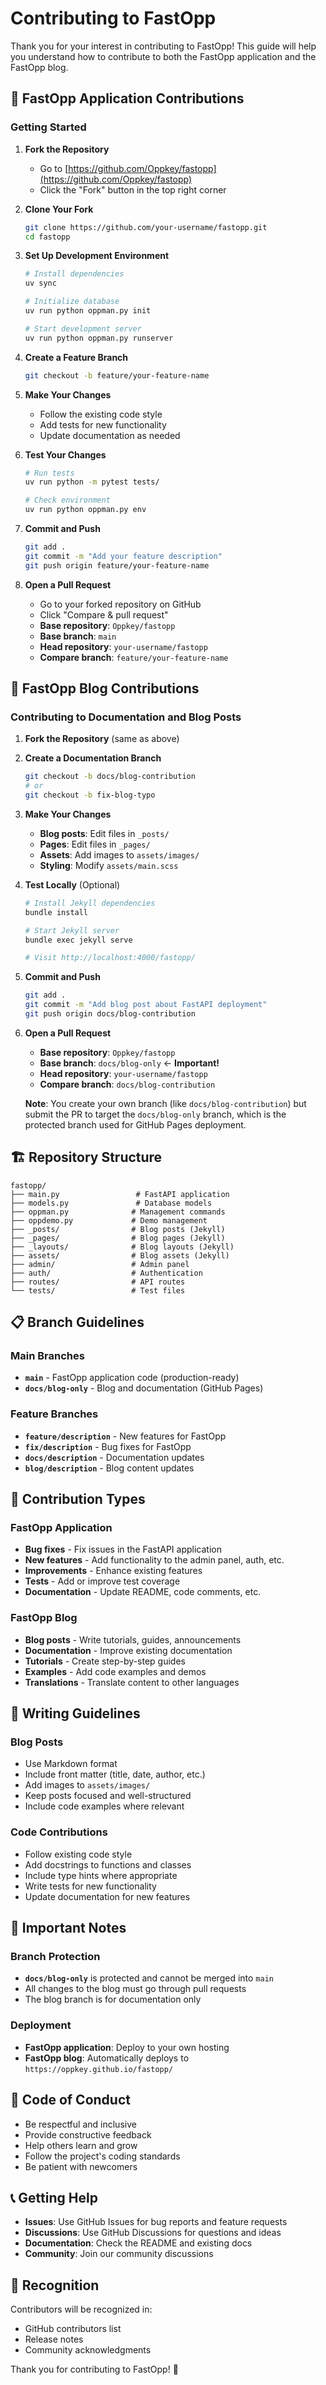 # Contributing to FastOpp

Thank you for your interest in contributing to FastOpp! This guide will help you understand how to contribute to both the FastOpp application and the FastOpp blog.

## 🚀 FastOpp Application Contributions

### Getting Started

1. **Fork the Repository**
   - Go to [https://github.com/Oppkey/fastopp](https://github.com/Oppkey/fastopp)
   - Click the "Fork" button in the top right corner

2. **Clone Your Fork**
   ```bash
   git clone https://github.com/your-username/fastopp.git
   cd fastopp
   ```

3. **Set Up Development Environment**
   ```bash
   # Install dependencies
   uv sync
   
   # Initialize database
   uv run python oppman.py init
   
   # Start development server
   uv run python oppman.py runserver
   ```

4. **Create a Feature Branch**
   ```bash
   git checkout -b feature/your-feature-name
   ```

5. **Make Your Changes**
   - Follow the existing code style
   - Add tests for new functionality
   - Update documentation as needed

6. **Test Your Changes**
   ```bash
   # Run tests
   uv run python -m pytest tests/
   
   # Check environment
   uv run python oppman.py env
   ```

7. **Commit and Push**
   ```bash
   git add .
   git commit -m "Add your feature description"
   git push origin feature/your-feature-name
   ```

8. **Open a Pull Request**
   - Go to your forked repository on GitHub
   - Click "Compare & pull request"
   - **Base repository**: `Oppkey/fastopp`
   - **Base branch**: `main`
   - **Head repository**: `your-username/fastopp`
   - **Compare branch**: `feature/your-feature-name`

## 📝 FastOpp Blog Contributions

### Contributing to Documentation and Blog Posts

1. **Fork the Repository** (same as above)

2. **Create a Documentation Branch**
   ```bash
   git checkout -b docs/blog-contribution
   # or
   git checkout -b fix-blog-typo
   ```

3. **Make Your Changes**
   - **Blog posts**: Edit files in `_posts/`
   - **Pages**: Edit files in `_pages/`
   - **Assets**: Add images to `assets/images/`
   - **Styling**: Modify `assets/main.scss`

4. **Test Locally** (Optional)
   ```bash
   # Install Jekyll dependencies
   bundle install
   
   # Start Jekyll server
   bundle exec jekyll serve
   
   # Visit http://localhost:4000/fastopp/
   ```

5. **Commit and Push**
   ```bash
   git add .
   git commit -m "Add blog post about FastAPI deployment"
   git push origin docs/blog-contribution
   ```

6. **Open a Pull Request**
   - **Base repository**: `Oppkey/fastopp`
   - **Base branch**: `docs/blog-only` ← **Important!**
   - **Head repository**: `your-username/fastopp`
   - **Compare branch**: `docs/blog-contribution`
   
   **Note**: You create your own branch (like `docs/blog-contribution`) but submit the PR to target the `docs/blog-only` branch, which is the protected branch used for GitHub Pages deployment.

## 🏗️ Repository Structure

```
fastopp/
├── main.py                 # FastAPI application
├── models.py               # Database models
├── oppman.py              # Management commands
├── oppdemo.py             # Demo management
├── _posts/                # Blog posts (Jekyll)
├── _pages/                # Blog pages (Jekyll)
├── _layouts/              # Blog layouts (Jekyll)
├── assets/                # Blog assets (Jekyll)
├── admin/                 # Admin panel
├── auth/                  # Authentication
├── routes/                # API routes
└── tests/                 # Test files
```

## 📋 Branch Guidelines

### Main Branches
- **`main`** - FastOpp application code (production-ready)
- **`docs/blog-only`** - Blog and documentation (GitHub Pages)

### Feature Branches
- **`feature/description`** - New features for FastOpp
- **`fix/description`** - Bug fixes for FastOpp
- **`docs/description`** - Documentation updates
- **`blog/description`** - Blog content updates

## 🎯 Contribution Types

### FastOpp Application
- **Bug fixes** - Fix issues in the FastAPI application
- **New features** - Add functionality to the admin panel, auth, etc.
- **Improvements** - Enhance existing features
- **Tests** - Add or improve test coverage
- **Documentation** - Update README, code comments, etc.

### FastOpp Blog
- **Blog posts** - Write tutorials, guides, announcements
- **Documentation** - Improve existing documentation
- **Tutorials** - Create step-by-step guides
- **Examples** - Add code examples and demos
- **Translations** - Translate content to other languages

## 📝 Writing Guidelines

### Blog Posts
- Use Markdown format
- Include front matter (title, date, author, etc.)
- Add images to `assets/images/`
- Keep posts focused and well-structured
- Include code examples where relevant

### Code Contributions
- Follow existing code style
- Add docstrings to functions and classes
- Include type hints where appropriate
- Write tests for new functionality
- Update documentation for new features

## 🚨 Important Notes

### Branch Protection
- **`docs/blog-only`** is protected and cannot be merged into `main`
- All changes to the blog must go through pull requests
- The blog branch is for documentation only

### Deployment
- **FastOpp application**: Deploy to your own hosting
- **FastOpp blog**: Automatically deploys to `https://oppkey.github.io/fastopp/`

## 🤝 Code of Conduct

- Be respectful and inclusive
- Provide constructive feedback
- Help others learn and grow
- Follow the project's coding standards
- Be patient with newcomers

## 📞 Getting Help

- **Issues**: Use GitHub Issues for bug reports and feature requests
- **Discussions**: Use GitHub Discussions for questions and ideas
- **Documentation**: Check the README and existing docs
- **Community**: Join our community discussions

## 🎉 Recognition

Contributors will be recognized in:
- GitHub contributors list
- Release notes
- Community acknowledgments

Thank you for contributing to FastOpp! 🚀
